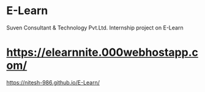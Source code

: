 # E-Learn
Suven Consultant & Technology Pvt.Ltd. Internship project on E-Learn
# https://elearnnite.000webhostapp.com/


 https://nitesh-986.github.io/E-Learn/
